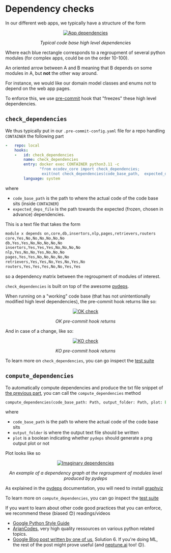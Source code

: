 # Dependency checks 

In our different web apps, we typically have a structure of the form

<p align="center">
  <a href="/img/ecodev_core/dependencies.png"><img src="/img/ecodev_core/dependencies.png" alt="App dependencies"></a>
</p>
<p align="center">
    <em>Typical code base high level dependencies</em>
</p>
<p align="center">
</p>

Where each blue rectangle corresponds to a regroupment of several python modules (for complex apps, could be on the order 10-100).

An oriented arrow between A and B meaning that B depends on some modules in A, but **not** the other way around. 

For instance, we would like our domain model classes and enums not to depend on the web app pages. 

To enforce this, we use <a href=https://pre-commit.com/ class="external-link" target="_blank">pre-commit</a> hook that "freezes" these high level dependencies. 

## `check_dependencies`

We thus typically put in our `.pre-commit-config.yaml` file for a repo handling `CONTAINER` the following part


```yaml
-   repo: local
    hooks:
    -   id: check_dependencies
        name: check_dependencies
        entry: docker exec CONTAINER python3.11 -c 
               "from ecodev_core import check_dependencies;
                exit(not check_dependencies(code_base_path,  expected_deps_file))"
        language: system
```

where 

- `code_base_path` is the path to where the actual code of the code base sits (inside `CONTAINER`) 
- `expected_deps_file` is the path towards the expected (frozen, chosen in advance) dependencies.

 This is a text file that takes the form
  ```txt
  module x depends on,core,db,insertors,nlp,pages,retrievers,routers
  core,Yes,No,No,No,No,No,No
  db,Yes,Yes,No,No,No,No,No
  insertors,Yes,Yes,Yes,No,No,No,No
  nlp,Yes,No,No,Yes,No,No,No
  pages,Yes,Yes,No,No,No,No,No
  retrievers,Yes,Yes,No,Yes,No,Yes,No
  routers,Yes,Yes,Yes,No,No,Yes,Yes
  ```
  so a dependency matrix between the regroupment of modules of interest. 

`check_dependencies` is built on top of the awesome <a href=https://github.com/thebjorn/pydeps class="external-link" target="_blank">pydeps</a>. 

When running on a "working" code base (that has not unintentionally modified high level dependencies), the pre-commit hook returns like so: 

<p align="center">
  <a href="/img/ecodev_core/okcheck.png"><img src="/img/ecodev_core/okcheck.png" alt="OK check"></a>
</p>
<p align="center">
    <em>OK pre-commit hook returns</em>
</p>
<p align="center">
</p>

And in case of a change, like so:

<p align="center">
  <a href="/img/ecodev_core/kocheck.png"><img src="/img/ecodev_core/kocheck.png" alt="KO check"></a>
</p>
<p align="center">
    <em>KO pre-commit hook returns</em>
</p>
<p align="center">
</p>

To learn more on `check_dependencies`, you can go inspect the  <a href=https://github.com/SE-Sustainability-OSS/ecodev-core/blob/main/tests/unitary/test_dependencies.py class="external-link" target="_blank">test suite</a>


## `compute_dependencies`

To automatically compute dependencies and produce the txt file snippet of [the previous part](#check_dependencies),
you can call the `compute_dependencies` method 

```python
compute_dependencies(code_base_path: Path, output_folder: Path, plot: bool = True)
```

where 

- `code_base_path` is the path to where the actual code of the code base sits
- `output_folder` is where the output text file should be written
- `plot` is a boolean indicating whether `pydeps` should generate a png output plot or not 

Plot looks like so

<p align="center">
  <a href="/img/ecodev_core/deps.png"><img src="/img/ecodev_core/deps.png" alt="Imaginary dependencies"></a>
</p>
<p align="center">
    <em>An example of a dependency graph at the regroupment of modules level produced by pydeps</em>
</p>
<p align="center">
</p>

As explained in the <a href=https://github.com/thebjorn/pydeps class="external-link" target="_blank">pydeps</a> documentation, you will need to install 
<a href=https://www.graphviz.org/download/ class="external-link" target="_blank">graphviz</a>

To learn more on `compute_dependencies`, you can go inspect the  <a href=https://github.com/SE-Sustainability-OSS/ecodev-core/blob/main/tests/unitary/test_dependencies.py class="external-link" target="_blank">test suite</a>

If you want to learn about other code good practices that you can enforce, we recommend these (biased 😊) readings/videos

- <a href=https://google.github.io/styleguide/pyguide.html class="external-link" target="_blank">Google Python Style Guide</a>
- <a href=https://www.youtube.com/@ArjanCodes class="external-link" target="_blank">ArjanCodes</a>, very high quality ressources on various python related topics. 
- <a href=https://neptune.ai/blog/building-ml-pipeline-problems-solutions class="external-link" target="_blank">Google Blog post written by one of us</a>, Solution 6.
If you're doing ML, the rest of the post might prove useful (and <a href=https://neptune.ai/ class="external-link" target="_blank">neptune.ai</a> too! 😊). 
